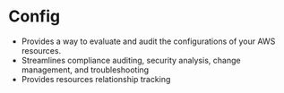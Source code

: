 # Config
- Provides a way to evaluate and audit the configurations of your AWS resources.
- Streamlines compliance auditing, security analysis, change management, and troubleshooting
- Provides resources relationship tracking